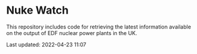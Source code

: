 # Nuke Watch

This repository includes code for retrieving the latest information available on the output of EDF nuclear power plants in the UK.

Last updated: 2022-04-23 11:07